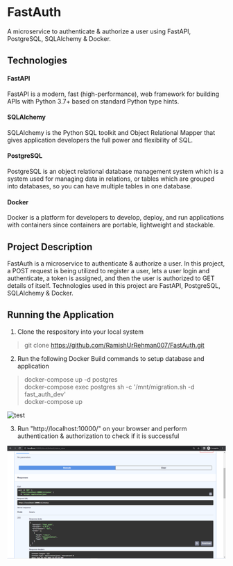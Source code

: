 # FastAuth
A microservice to authenticate &amp; authorize a user using FastAPI, PostgreSQL, SQLAlchemy &amp; Docker.

## Technologies
#### FastAPI
FastAPI is a modern, fast (high-performance), web framework for building APIs with Python 3.7+ based on standard Python type hints.

#### SQLAlchemy
SQLAlchemy is the Python SQL toolkit and Object Relational Mapper that gives application developers the full power and flexibility of SQL.

#### PostgreSQL
PostgreSQL is an object relational database management system which is a system used for managing data in relations, or tables which are grouped into databases, so you can have multiple tables in one database.

#### Docker
Docker is a platform for developers to develop, deploy, and run applications with containers since containers are portable, lightweight and stackable.

## Project Description
FastAuth is a microservice to authenticate &amp; authorize a user. In this project, a POST request is being utilized to register a user, lets a user login and authenticate, a token is assigned, and then the user is authorized to GET details of itself. Technologies used in this project are FastAPI, PostgreSQL, SQLAlchemy &amp; Docker.

## Running the Application
1. Clone the respository into your local system
> git clone https://github.com/RamishUrRehman007/FastAuth.git

2. Run the following Docker Build commands to setup database and application
> docker-compose up -d postgres<br>
> docker-compose exec postgres sh -c '/mnt/migration.sh -d fast_auth_dev'<br>
> docker-compose up

![test](images/test.PNG)

3. Run "http://localhost:10000/" on your browser and perform authentication & authorization to check if it is successful

![swagger status success](images/swagger_status_success.PNG)
